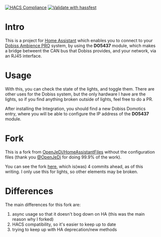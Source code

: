 [![HACS Compliance](https://github.com/avlemos/dobiss/actions/workflows/validate.yaml/badge.svg "HACS Compliance")]([https://www.markdownguide.org](https://github.com/avlemos/dobiss/actions/workflows/validate.yaml))
[![Validate with hassfest](https://github.com/avlemos/dobiss/actions/workflows/hassfest.yaml/badge.svg "hassfest Compliance")]([https://www.markdownguide.org](https://github.com/avlemos/dobiss/actions/workflows/hassfest.yaml)) 

# Intro

This is a project for [Home Assistant](https://github.com/home-assistant) which enables you to connect to your [Dobiss Ambience PRO](https://products.dobiss.com/nl/onze-oplossingen/per-gamma/ambiance-pro) system, by using the **DO5437** module, which makes a bridge betweent the CAN bus that Dobiss provides, and your network, via an RJ45 interface.


# Usage
With this, you can check the state of the lights, and toggle them. There are other uses for the Dobiss system, but the only hardware I have are the lights, so if you find anything broken outside of lights, feel free to do a PR.

After installing the Integration, you should find a new Dobiss Domotics entry, where you will be able to configure the IP address of the **DO5437** module.

# Fork
This is a fork from [OpenJeDi/HomeAssistantFiles](https://github.com/OpenJeDi/HomeAssistantFiles) without the configuration files (thank you [@OpenJeDi](https://github.com/OpenJeDi) for doing 99.9% of the work).

You can see the fork [here](https://github.com/avlemos/HomeAssistantFiles), which is(was) 4 commits ahead, as of this writing. I only use this for lights, so other elements may be broken.


# Differences
The main differences for this fork are:

1. async usage so that it doesn't bog down on HA (this was the main reason why I forked)
1. HACS compatibility, so it's easier to keep up to date
1. trying to keep up with HA deprecation/new methods

